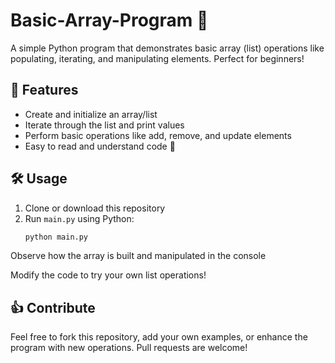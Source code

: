 # Basic-Array-Program 🧮  

A simple Python program that demonstrates basic array (list) operations like populating, iterating, and manipulating elements. Perfect for beginners!  

## 🚀 Features  
- Create and initialize an array/list  
- Iterate through the list and print values  
- Perform basic operations like add, remove, and update elements  
- Easy to read and understand code 👀  

## 🛠️ Usage  
1. Clone or download this repository  
2. Run `main.py` using Python:  
   ```bash
   python main.py
    ```
Observe how the array is built and manipulated in the console

Modify the code to try your own list operations!

## 👍 Contribute

Feel free to fork this repository, add your own examples, or enhance the program with new operations. Pull requests are welcome!
